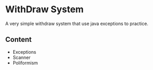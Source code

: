 
# WithDraw System

A very simple withdraw system that use java exceptions to practice.


## Content

* Exceptions
* Scanner
* Poliformism
